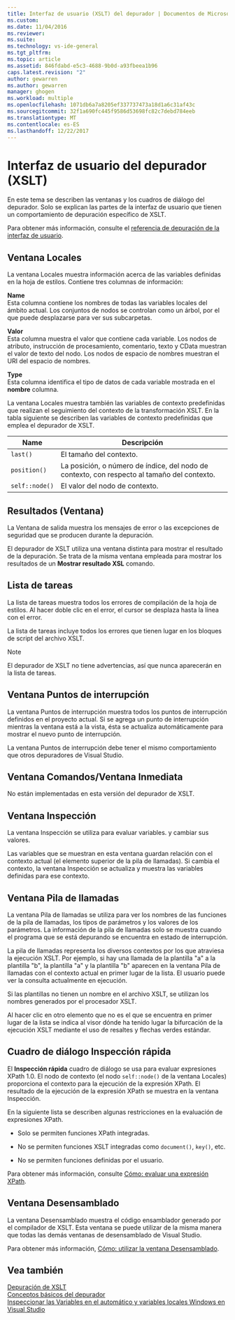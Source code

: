 ```yaml
---
title: Interfaz de usuario (XSLT) del depurador | Documentos de Microsoft
ms.custom: 
ms.date: 11/04/2016
ms.reviewer: 
ms.suite: 
ms.technology: vs-ide-general
ms.tgt_pltfrm: 
ms.topic: article
ms.assetid: 846fdabd-e5c3-4688-9b0d-a93fbeea1b96
caps.latest.revision: "2"
author: gewarren
ms.author: gewarren
manager: ghogen
ms.workload: multiple
ms.openlocfilehash: 1071db6a7a8205ef337737473a18d1a6c31af43c
ms.sourcegitcommit: 32f1a690fc445f9586d53698fc82c7debd784eeb
ms.translationtype: MT
ms.contentlocale: es-ES
ms.lasthandoff: 12/22/2017
---
```

# <a name="debugger-user-interface-xslt"></a>Interfaz de usuario del depurador (XSLT)
En este tema se describen las ventanas y los cuadros de diálogo del depurador. Solo se explican las partes de la interfaz de usuario que tienen un comportamiento de depuración específico de XSLT.  
  
 Para obtener más información, consulte el [referencia de depuración de la interfaz de usuario](../debugger/debugging-user-interface-reference.md).  
  
## <a name="locals-window"></a>Ventana Locales  
 La ventana Locales muestra información acerca de las variables definidas en la hoja de estilos. Contiene tres columnas de información:  
  
 **Name**  
 Esta columna contiene los nombres de todas las variables locales del ámbito actual. Los conjuntos de nodos se controlan como un árbol, por el que puede desplazarse para ver sus subcarpetas.  
  
 **Valor**  
 Esta columna muestra el valor que contiene cada variable. Los nodos de atributo, instrucción de procesamiento, comentario, texto y CData muestran el valor de texto del nodo. Los nodos de espacio de nombres muestran el URI del espacio de nombres.  
  
 **Type**  
 Esta columna identifica el tipo de datos de cada variable mostrada en el **nombre** columna.  
  
 La ventana Locales muestra también las variables de contexto predefinidas que realizan el seguimiento del contexto de la transformación XSLT. En la tabla siguiente se describen las variables de contexto predefinidas que emplea el depurador de XSLT.  
  
|Name|Descripción|  
|----------|-----------------|  
|`last()`|El tamaño del contexto.|  
|`position()`|La posición, o número de índice, del nodo de contexto, con respecto al tamaño del contexto.|  
|`self::node()`|El valor del nodo de contexto.|  
  
## <a name="output-window"></a>Resultados (Ventana)  
 La Ventana de salida muestra los mensajes de error o las excepciones de seguridad que se producen durante la depuración.  
  
 El depurador de XSLT utiliza una ventana distinta para mostrar el resultado de la depuración. Se trata de la misma ventana empleada para mostrar los resultados de un **Mostrar resultado XSL** comando.  
  
## <a name="task-list"></a>Lista de tareas  
 La lista de tareas muestra todos los errores de compilación de la hoja de estilos. Al hacer doble clic en el error, el cursor se desplaza hasta la línea con el error.  
  
 La lista de tareas incluye todos los errores que tienen lugar en los bloques de script del archivo XSLT.  
  
> [!NOTE]
>  El depurador de XSLT no tiene advertencias, así que nunca aparecerán en la lista de tareas.  
  
## <a name="breakpoints-window"></a>Ventana Puntos de interrupción  
 La ventana Puntos de interrupción muestra todos los puntos de interrupción definidos en el proyecto actual. Si se agrega un punto de interrupción mientras la ventana está a la vista, ésta se actualiza automáticamente para mostrar el nuevo punto de interrupción.  
  
 La ventana Puntos de interrupción debe tener el mismo comportamiento que otros depuradores de Visual Studio.  
  
## <a name="command-windowimmediate-window"></a>Ventana Comandos/Ventana Inmediata  
 No están implementadas en esta versión del depurador de XSLT.  
  
## <a name="watch-window"></a>Ventana Inspección  
 La ventana Inspección se utiliza para evaluar variables. y cambiar sus valores.  
  
 Las variables que se muestran en esta ventana guardan relación con el contexto actual (el elemento superior de la pila de llamadas). Si cambia el contexto, la ventana Inspección se actualiza y muestra las variables definidas para ese contexto.  
  
## <a name="call-stack-window"></a>Ventana Pila de llamadas  
 La ventana Pila de llamadas se utiliza para ver los nombres de las funciones de la pila de llamadas, los tipos de parámetros y los valores de los parámetros. La información de la pila de llamadas solo se muestra cuando el programa que se está depurando se encuentra en estado de interrupción.  
  
 La pila de llamadas representa los diversos contextos por los que atraviesa la ejecución XSLT. Por ejemplo, si hay una llamada de la plantilla "a" a la plantilla "b", la plantilla "a" y la plantilla "b" aparecen en la ventana Pila de llamadas con el contexto actual en primer lugar de la lista. El usuario puede ver la consulta actualmente en ejecución.  
  
 Si las plantillas no tienen un nombre en el archivo XSLT, se utilizan los nombres generados por el procesador XSLT.  
  
 Al hacer clic en otro elemento que no es el que se encuentra en primer lugar de la lista se indica al visor dónde ha tenido lugar la bifurcación de la ejecución XSLT mediante el uso de resaltes y flechas verdes estándar.  
  
## <a name="quickwatch-dialog-box"></a>Cuadro de diálogo Inspección rápida  
 El **Inspección rápida** cuadro de diálogo se usa para evaluar expresiones XPath 1.0. El nodo de contexto (el nodo `self::node()` de la ventana Locales) proporciona el contexto para la ejecución de la expresión XPath. El resultado de la ejecución de la expresión XPath se muestra en la ventana Inspección.  
  
 En la siguiente lista se describen algunas restricciones en la evaluación de expresiones XPath.  
  
-   Solo se permiten funciones XPath integradas.  
  
-   No se permiten funciones XSLT integradas como `document()`, `key()`, etc.  
  
-   No se permiten funciones definidas por el usuario.  
  
Para obtener más información, consulte [Cómo: evaluar una expresión XPath](../xml-tools/how-to-evaluate-an-xpath-expression.md).  
  
## <a name="disassembly-window"></a>Ventana Desensamblado  
 La ventana Desensamblado muestra el código ensamblador generado por el compilador de XSLT. Esta ventana se puede utilizar de la misma manera que todas las demás ventanas de desensamblado de Visual Studio.  
  
 Para obtener más información, [Cómo: utilizar la ventana Desensamblado](../debugger/how-to-use-the-disassembly-window.md).  
  
## <a name="see-also"></a>Vea también  
 [Depuración de XSLT](../xml-tools/debugging-xslt.md)   
 [Conceptos básicos del depurador](../debugger/debugger-basics.md)   
 [Inspeccionar las Variables en el automático y variables locales Windows en Visual Studio](../debugger/autos-and-locals-windows.md)